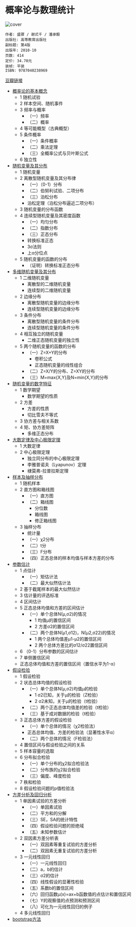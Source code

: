 # 概率论与数理统计
![cover](https://img3.doubanio.com/view/subject/l/public/s25000822.jpg)

    作者: 盛骤 / 谢式千 / 潘承毅 
    出版社: 高等教育出版社
    副标题: 第4版
    出版年: 2010-10
    页数: 414
    定价: 34.70元
    装帧: 平装
    ISBN: 9787040238969

[豆瓣链接](https://book.douban.com/subject/3165271/)

- [概率论的基本概念](prob_basic.md)
  - 1 随机试验
  - 2 样本空间、随机事件
  - 3 频率与概率
    - （一）频率
    - （二）概率
  - 4 等可能概型（古典概型）
  - 5 条件概率
    - （一）条件概率
    - （二）乘法定理
    - （三）全概率公式与贝叶斯公式
  - 6 独立性
- [随机变量及其分布](random_var_distribution.md)
  - 1 随机变量
  - 2 离散型随机变量及其分布律
    - （一）（0-1）分布
    - （二）伯努利试验、二项分布
    - （三）泊松分布
    - 泊松定理（泊松分布逼近二项分布）
  - 3 随机变量的分布函数
  - 4 连续型随机变量及其密度函数
    - （一）均匀分布
    - （二）指数分布
    - （三）正态分布
    - 转换标准正态
    - 3σ法则
    - 上α分位点
  - 5 随机变量的函数的分布
    - （证明）转换标准正态分布
- [多维随机变量及其分布](multi_random_var_distribution.md)
  - 1 二维随机变量
    - 离散型的二维随机变量
    - 连续型的二维随机变量
  - 2 边缘分布
    - 离散型随机变量的边缘分布
    - 连续型随机变量的边缘分布
  - 3 条件分布
    - 离散型随机变量的条件分布
    - 连续型随机变量的条件分布
  - 4 相互独立的随机变量
    - 二维正态随机变量的独立性
  - 5 两个随机变量的函数的分布
    - （一）Z=X+Y的分布
      - 卷积公式
      - 正态随机变量的线性组合
    - （二）Z=X/Y的分布、Z=XY的分布
    - （三）M=max{X,Y}及N=min{X,Y}的分布
- [随机变量的数字特征](random_var_numeral_characteristic.md)
  - 1 数学期望
    - 数学期望的性质
  - 2 方差
    - 方差的性质
    - 切比雪夫不等式
  - 3 协方差与相关系数
  - 4 矩、协方差矩阵
    - 多维正态分布
- [大数定律及中心极限定理](law_of_large_numbers_and_central-limit_theorem.md)
  - 1 大数定律
  - 2 中心极限定理
    - 独立同分布的中心极限定理
    - 李雅普诺夫（Lyapunov）定理
    - 棣莫弗-拉普拉斯定理
- [样本及抽样分布](sample.md)
  - 1 随机样本
  - 2 直方图和箱线图
    - （一）直方图
    - （二）箱线图
      - 分位数
      - 箱线图
      - 修正箱线图
  - 3 抽样分布
    - 统计量
    - （一）χ2分布
    - （二）t分
    - （三）F分布
    - （四）正态总体的样本均值与样本方差的分布
- [参数估计](estimation.md)
  - 1 点估计
    - （一）矩估计法
    - （二）最大似然估计法
  - 2 基于截尾样本的最大似然估计
  - 3 估计量的评选标准
  - 4 区间估计
  - 5 正态总体均值和方差的区间估计
    - （一）单个总体N(μ,σ2)的情况
      - 1 均值μ的置信区间
      - 2 方差σ2的置信区间
    - （二）两个总体N(μ1,σ12)，N(μ2,σ22)的情况
      - 1 两个总体均值差μ1-μ2的置信区间
      - 2 两个总体方差比的σ12/σ22置信区间
  - 6 （0-1）分布参数的区间估计
  - 7 单侧置信区间
  - 正态总体均值和方差的置信区间（置信水平为1-α）
- [假设检验](hypothesis-testing.md)
  - 1 假设检验
  - 2 状态总体均值的假设检验
    - （一）单个总体N(μ,σ2)均值μ的检验
      - 1 σ2已知，关于μ的检验（Z检验）
      - 2 σ2未知，关于μ的检验（t检验）
    - （二）两个正态总体均值差的检验（t检验）
    - （三）基于成对数据的检验（t检验）
  - 3 正态总体方差的假设检验
    - （一）单个总体的情况（χ2检验法）
    - 正态总体均值、方差的检验法（显著性水平α）
    - （二）两个总体的情况（F检验法）
  - 4 置信区间与假设检验之间的关系
  - 5 样本容量的选取
  - 6 分布拟合检验
    - （一）单个分布的χ2拟合检验法
    - （二）分布族的χ2拟合检验
    - （三）偏度、峰度检验
  - 7 秩和检验
  - 8 假设检验问题的p值检验法
- [方差分析及回归分析](anova_regression.md)
  - 1 单因素试验的方差分析
    - （一）单因素试验
    - （二）平方和的分解
    - （三）SE，SA的统计特性
    - （四）假设检验问题的拒绝域
    - （五）未知参数估计
  - 2 双因素方差分析表
    - （一）双因素等重复试验的方差分析
    - （二）双因素无重复试验的方差分析
  - 3 一元线性回归
    - （一）一元线性回归
    - （二）a，b的估计
    - （三）σ2的估计
    - （四）线性假设的显著性检验
    - （五）系数b的置信区间
    - （六）回归函数μ(x)=ax+b函数值的点估计和置信区间
    - （七）Y的观察值的点预测和预测区间
    - （八）可化为一元线性回归的例子
  - 4 多元线性回归
- [bootstrap方法](bootstrap.md)